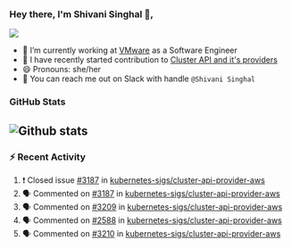 ### Hey there, I'm Shivani Singhal 👋, 
![](https://komarev.com/ghpvc/?username=shivi28&color=green)

- 🔭 I’m currently working at [VMware](https://tanzu.vmware.com/) as a Software Engineer
- 👯 I have recently started contribution to [Cluster API and it's providers](https://github.com/kubernetes-sigs/cluster-api)
- 😄 Pronouns: she/her
- 💞️ You can reach me out on Slack with handle `@Shivani Singhal` 


### GitHub Stats

![Github stats](https://github-readme-stats.vercel.app/api?username=shivi28&count_private=true&show_icons=true&theme=dark&include_all_commits=true)
---

### :zap: Recent Activity

<!--START_SECTION:activity-->
1. ❗️ Closed issue [#3187](https://github.com/kubernetes-sigs/cluster-api-provider-aws/issues/3187) in [kubernetes-sigs/cluster-api-provider-aws](https://github.com/kubernetes-sigs/cluster-api-provider-aws)
2. 🗣 Commented on [#3187](https://github.com/kubernetes-sigs/cluster-api-provider-aws/issues/3187) in [kubernetes-sigs/cluster-api-provider-aws](https://github.com/kubernetes-sigs/cluster-api-provider-aws)
3. 🗣 Commented on [#3209](https://github.com/kubernetes-sigs/cluster-api-provider-aws/issues/3209) in [kubernetes-sigs/cluster-api-provider-aws](https://github.com/kubernetes-sigs/cluster-api-provider-aws)
4. 🗣 Commented on [#2588](https://github.com/kubernetes-sigs/cluster-api-provider-aws/issues/2588) in [kubernetes-sigs/cluster-api-provider-aws](https://github.com/kubernetes-sigs/cluster-api-provider-aws)
5. 🗣 Commented on [#3210](https://github.com/kubernetes-sigs/cluster-api-provider-aws/issues/3210) in [kubernetes-sigs/cluster-api-provider-aws](https://github.com/kubernetes-sigs/cluster-api-provider-aws)
<!--END_SECTION:activity-->

